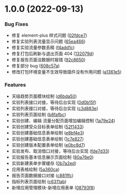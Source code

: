 # 1.0.0 (2022-09-13)

### Bug Fixes

- 修复 element-plus 样式问题 ([02fdce7](https://gitee.com/y_project/RuoYi-Vue/commits/02fdce77f80c9a68d88f83209b0dd53f41429ec0))
- 修复实验列表流量显示问题 ([65ea466](https://gitee.com/y_project/RuoYi-Vue/commits/65ea4661d68e32d64ae658fe9d7a130b9d80e872))
- 修复实验流量参数丢精 ([f4add1c](https://gitee.com/y_project/RuoYi-Vue/commits/f4add1c8ef0329c72b5456c7a75c012b2701c39c))
- 修复打包后刷新与退出页面 404 ([132079d](https://gitee.com/y_project/RuoYi-Vue/commits/132079d80db52d3aa5877417329e25d5dee4d4e6))
- 修复报告页面没数据时报错 ([92c8650](https://gitee.com/y_project/RuoYi-Vue/commits/92c8650b2ef63378f2a9422d2ffe96fe5e4293cb))
- 修复部分 bug ([608c57a](https://gitee.com/y_project/RuoYi-Vue/commits/608c57ad5fd4c25eb9d4904a33988c11682c7feb))
- 修改打包环境变量不生效导致插件没有作用问题 ([a1361e5](https://gitee.com/y_project/RuoYi-Vue/commits/a1361e56799a2dbe9e25cf1a8eff9fe79ae31f3d))

### Features

- 天级趋势页面模块绘制 ([d6bda50](https://gitee.com/y_project/RuoYi-Vue/commits/d6bda50e2ca09d5274181d22ad2a2df56eedfd0c))
- 实验列表接口对接，等待后台实现 ([0d0b15f](https://gitee.com/y_project/RuoYi-Vue/commits/0d0b15f233c9b942bdbc55161acdd118167f407c))
- 实验列表接口对接，等待后台实现 ([c3d883e](https://gitee.com/y_project/RuoYi-Vue/commits/c3d883e9fdf5feae5b85a3097f9c4b780d400558))
- 实验列表页面绘制 ([b8fafbc](https://gitee.com/y_project/RuoYi-Vue/commits/b8fafbca5e1fecd9eeda87d1d5036b17854db851))
- 实验创建、编辑 流量分配页面增加编辑控制 ([1a79e24](https://gitee.com/y_project/RuoYi-Vue/commits/1a79e24b24ffd09d7a8dd512ec01eb1dbaae69cc))
- 实验创建受众目标表单绘制 ([52f1433](https://gitee.com/y_project/RuoYi-Vue/commits/52f1433bf9b2e8cf93dae69fff7604430edb44ba))
- 实验创建基础信息表单绘制 ([e8bf4e3](https://gitee.com/y_project/RuoYi-Vue/commits/e8bf4e32258dec85545fe21cefec8b412bee5f04))
- 实验创建基础信息表单绘制 ([1c7e827](https://gitee.com/y_project/RuoYi-Vue/commits/1c7e827ccda74499b1aaedf64d6bdb9451f5df0f))
- 实验创建版本配置表单绘制 ([e0bc8d7](https://gitee.com/y_project/RuoYi-Vue/commits/e0bc8d760a85f79c10f5841e4ff311b22d6d1ce0))
- 实验发布、取消借口对接，等待后台实现 ([fde7d33](https://gitee.com/y_project/RuoYi-Vue/commits/fde7d33b96882f743267cc2d927d84eca319e3bf))
- 实验报告基本信息展示页面绘制 ([80a76e0](https://gitee.com/y_project/RuoYi-Vue/commits/80a76e0ee63ba16b502562980c5e940b86a7609c))
- 实验新建表单步骤缓存 ([0b7a2ed](https://gitee.com/y_project/RuoYi-Vue/commits/0b7a2edb8b92426f7f1556df069898bd8720378b))
- 应用表格绘制 ([5a360ca](https://gitee.com/y_project/RuoYi-Vue/commits/5a360cad41fd71edc44a61f0ab8ade920fc35426))
- 报告页面数据接口对接 ([c881ffc](https://gitee.com/y_project/RuoYi-Vue/commits/c881ffc448fb508534c30ac99804efc1bbd52218))
- 指标列表页面绘制 ([c6311ab](https://gitee.com/y_project/RuoYi-Vue/commits/c6311ab2fe5c5765deedcc5dab3545abab8219ab))
- 新增应用管理模块-新增应用表单 ([08793f8](https://gitee.com/y_project/RuoYi-Vue/commits/08793f89ae8af47dd135c904fe6ac614d94c26d3))
